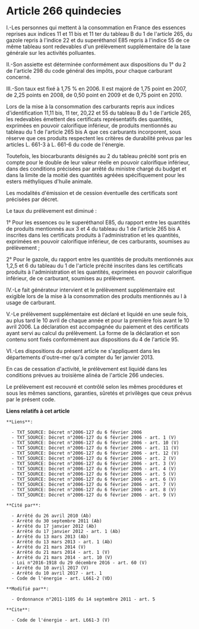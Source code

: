 # Article 266 quindecies

I.-Les personnes qui mettent à la consommation en France des essences reprises aux indices 11 et 11 bis et 11 ter du tableau
B du 1 de l'article 265, du gazole repris à l'indice 22 et du superéthanol E85 repris à l'indice 55 de ce même tableau sont
redevables d'un prélèvement supplémentaire de la taxe générale sur les activités polluantes. 

II.-Son assiette est déterminée conformément aux dispositions du 1° du 2 de l'article 298 du code général des impôts, pour
chaque carburant concerné. 

III.-Son taux est fixé à 1,75 % en 2006. Il est majoré de 1,75 point en 2007, de 2,25 points en 2008, de 0,50 point en 2009
et de 0,75 point en 2010. 

Lors de la mise à la consommation des carburants repris aux indices d'identification 11,11 bis, 11 ter, 20,22 et 55 du
tableau B du 1 de l'article 265, les redevables émettent des certificats représentatifs des quantités, exprimées en pouvoir
calorifique inférieur, de produits mentionnés au tableau du 1 de l'article 265 bis A que ces carburants incorporent, sous
réserve que ces produits respectent les critères de durabilité prévus par les articles L. 661-3 à L. 661-6 du code de
l'énergie.

Toutefois, les biocarburants désignés au 2 du tableau précité sont pris en compte pour le double de leur valeur réelle en
pouvoir calorifique inférieur, dans des conditions précisées par arrêté du ministre chargé du budget et dans la limite de la
moitié des quantités agréées spécifiquement pour les esters méthyliques d'huile animale. 

Les modalités d'émission et de cession éventuelle des certificats sont précisées par décret. 

Le taux du prélèvement est diminué : 

1° Pour les essences ou le superéthanol E85, du rapport entre les quantités de produits mentionnés aux 3 et 4 du tableau du 1
de l'article 265 bis A inscrites dans les certificats produits à l'administration et les quantités, exprimées en pouvoir
calorifique inférieur, de ces carburants, soumises au prélèvement ; 

2° Pour le gazole, du rapport entre les quantités de produits mentionnés aux 1,2,5 et 6 du tableau du 1 de l'article précité
inscrites dans les certificats produits à l'administration et les quantités, exprimées en pouvoir calorifique inférieur, de
ce carburant, soumises au prélèvement. 

IV.-Le fait générateur intervient et le prélèvement supplémentaire est exigible lors de la mise à la consommation des
produits mentionnés au I à usage de carburant. 

V.-Le prélèvement supplémentaire est déclaré et liquidé en une seule fois, au plus tard le 10 avril de chaque année et pour
la première fois avant le 10 avril 2006. La déclaration est accompagnée du paiement et des certificats ayant servi au calcul
du prélèvement. La forme de la déclaration et son contenu sont fixés conformément aux dispositions du 4 de l'article 95. 

VI.-Les dispositions du présent article ne s'appliquent dans les départements d'outre-mer qu'à compter du 1er janvier 2013. 

En cas de cessation d'activité, le prélèvement est liquidé dans les conditions prévues au troisième alinéa de l'article 266
undecies. 

Le prélèvement est recouvré et contrôlé selon les mêmes procédures et sous les mêmes sanctions, garanties, sûretés et
privilèges que ceux prévus par le présent code.

**Liens relatifs à cet article**

	**Liens**:

	  - TXT_SOURCE: Décret n°2006-127 du 6 février 2006
	  - TXT_SOURCE: Décret n°2006-127 du 6 février 2006 - art. 1 (V)
	  - TXT_SOURCE: Décret n°2006-127 du 6 février 2006 - art. 10 (V)
	  - TXT_SOURCE: Décret n°2006-127 du 6 février 2006 - art. 11 (V)
	  - TXT_SOURCE: Décret n°2006-127 du 6 février 2006 - art. 12 (V)
	  - TXT_SOURCE: Décret n°2006-127 du 6 février 2006 - art. 2 (V)
	  - TXT_SOURCE: Décret n°2006-127 du 6 février 2006 - art. 3 (V)
	  - TXT_SOURCE: Décret n°2006-127 du 6 février 2006 - art. 4 (V)
	  - TXT_SOURCE: Décret n°2006-127 du 6 février 2006 - art. 5 (V)
	  - TXT_SOURCE: Décret n°2006-127 du 6 février 2006 - art. 6 (V)
	  - TXT_SOURCE: Décret n°2006-127 du 6 février 2006 - art. 7 (V)
	  - TXT_SOURCE: Décret n°2006-127 du 6 février 2006 - art. 8 (V)
	  - TXT_SOURCE: Décret n°2006-127 du 6 février 2006 - art. 9 (V)

	**Cité par**:

	  - Arrêté du 26 avril 2010 (Ab)
	  - Arrêté du 30 septembre 2011 (Ab)
	  - Arrêté du 17 janvier 2012 (Ab)
	  - Arrêté du 17 janvier 2012 - art. 1 (Ab)
	  - Arrêté du 13 mars 2013 (Ab)
	  - Arrêté du 13 mars 2013 - art. 1 (Ab)
	  - Arrêté du 21 mars 2014 (V)
	  - Arrêté du 21 mars 2014 - art. 1 (V)
	  - Arrêté du 21 mars 2014 - art. 10 (V)
	  - Loi n°2016-1918 du 29 décembre 2016 - art. 60 (V)
	  - Arrêté du 10 avril 2017 (V)
	  - Arrêté du 10 avril 2017 - art. 1
	  - Code de l'énergie - art. L661-2 (VD)

	**Modifié par**:

	  - Ordonnance n°2011-1105 du 14 septembre 2011 - art. 5

	**Cite**:

	  - Code de l'énergie - art. L661-3 (V)

